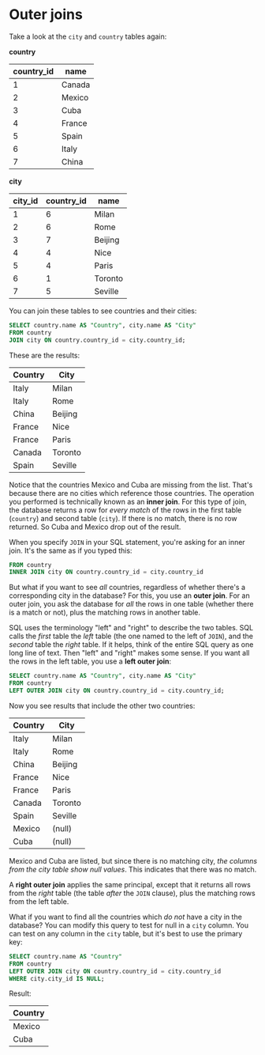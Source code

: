 # Outer joins

Take a look at the `city` and `country` tables again:

**country**

| **country_id** | **name** |
| -------------- | -------- |
| 1              | Canada   |
| 2              | Mexico   |
| 3              | Cuba     |
| 4              | France   |
| 5              | Spain    |
| 6              | Italy    |
| 7              | China    |

**city**

| **city_id** | **country_id** | **name** |
| ----------- | -------------- | -------- |
| 1           | 6              | Milan    |
| 2           | 6              | Rome     |
| 3           | 7              | Beijing  |
| 4           | 4              | Nice     |
| 5           | 4              | Paris    |
| 6           | 1              | Toronto  |
| 7           | 5              | Seville  |

You can join these tables to see countries and their cities:

```sql
SELECT country.name AS "Country", city.name AS "City"
FROM country 
JOIN city ON country.country_id = city.country_id;
```

These are the results:

| **Country** | **City** |
| ----------- | -------- |
| Italy       | Milan    |
| Italy       | Rome     |
| China       | Beijing  |
| France      | Nice     |
| France      | Paris    |
| Canada      | Toronto  |
| Spain       | Seville  |

Notice that the countries Mexico and Cuba are missing from the list. That's because there are no cities which reference those countries. The operation you performed is technically known as an **inner join**. For this type of join, the database returns a row for _every match_ of the rows in the first table (`country`) and second table (`city`). If there is no match, there is no row returned. So Cuba and Mexico drop out of the result.

When you specify `JOIN` in your SQL statement, you're asking for an inner join. It's the same as if you typed this:

```sql
FROM country 
INNER JOIN city ON country.country_id = city.country_id
```

But what if you want to see _all_ countries, regardless of whether there's a corresponding city in the database? For this, you use an **outer join**. For an outer join, you ask the database for _all_ the rows in one table (whether there is a match or not), plus the matching rows in another table.

SQL uses the terminology "left" and "right" to describe the two tables. SQL calls the _first_ table the _left_ table (the one named to the left of `JOIN`), and the _second_ table the _right_ table. If it helps, think of the entire SQL query as one long line of text. Then "left" and "right" makes some sense. If you want all the rows in the left table, you use a **left outer join**:

```sql
SELECT country.name AS "Country", city.name AS "City"
FROM country 
LEFT OUTER JOIN city ON country.country_id = city.country_id;
```

Now you see results that include the other two countries:

| **Country** | **City** |
| ----------- | -------- |
| Italy       | Milan    |
| Italy       | Rome     |
| China       | Beijing  |
| France      | Nice     |
| France      | Paris    |
| Canada      | Toronto  |
| Spain       | Seville  |
| Mexico      | (null)   |
| Cuba        | (null)   |

Mexico and Cuba are listed, but since there is no matching city, _the columns from the city table show null values_. This indicates that there was no match.

A **right outer join** applies the same principal, except that it returns all rows from the _right_ table (the table _after_ the `JOIN` clause), plus the matching rows from the left table.

What if you want to find all the countries which _do not_ have a city in the database? You can modify this query to test for null in a `city` column. You can test on any column in the `city` table, but it's best to use the primary key:

```sql
SELECT country.name AS "Country"
FROM country 
LEFT OUTER JOIN city ON country.country_id = city.country_id
WHERE city.city_id IS NULL;
```

Result:

| **Country** |
| ----------- |
| Mexico      |
| Cuba        |